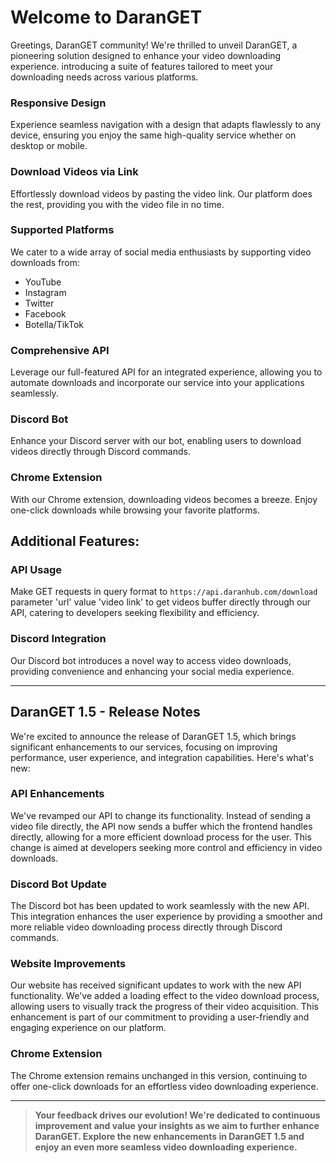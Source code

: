 # Welcome to DaranGET

Greetings, DaranGET community! We're thrilled to unveil DaranGET, a pioneering solution designed to enhance your video downloading experience. introducing a suite of features tailored to meet your downloading needs across various platforms.

### Responsive Design

Experience seamless navigation with a design that adapts flawlessly to any device, ensuring you enjoy the same high-quality service whether on desktop or mobile.

### Download Videos via Link

Effortlessly download videos by pasting the video link. Our platform does the rest, providing you with the video file in no time.

### Supported Platforms

We cater to a wide array of social media enthusiasts by supporting video downloads from:

- YouTube
- Instagram
- Twitter
- Facebook
- Botella/TikTok

### Comprehensive API

Leverage our full-featured API for an integrated experience, allowing you to automate downloads and incorporate our service into your applications seamlessly.

### Discord Bot

Enhance your Discord server with our bot, enabling users to download videos directly through Discord commands.

### Chrome Extension

With our Chrome extension, downloading videos becomes a breeze. Enjoy one-click downloads while browsing your favorite platforms.

## Additional Features:

### API Usage

Make GET requests in query format to `https://api.daranhub.com/download` parameter 'url' value 'video link' to get videos buffer directly through our API, catering to developers seeking flexibility and efficiency.

### Discord Integration

Our Discord bot introduces a novel way to access video downloads, providing convenience and enhancing your social media experience.

---

## DaranGET 1.5 - Release Notes

We're excited to announce the release of DaranGET 1.5, which brings significant enhancements to our services, focusing on improving performance, user experience, and integration capabilities. Here's what's new:

### API Enhancements

We've revamped our API to change its functionality. Instead of sending a video file directly, the API now sends a buffer which the frontend handles directly, allowing for a more efficient download process for the user. This change is aimed at developers seeking more control and efficiency in video downloads.

### Discord Bot Update

The Discord bot has been updated to work seamlessly with the new API. This integration enhances the user experience by providing a smoother and more reliable video downloading process directly through Discord commands.

### Website Improvements

Our website has received significant updates to work with the new API functionality. We've added a loading effect to the video download process, allowing users to visually track the progress of their video acquisition. This enhancement is part of our commitment to providing a user-friendly and engaging experience on our platform.

### Chrome Extension

The Chrome extension remains unchanged in this version, continuing to offer one-click downloads for an effortless video downloading experience.

---

> **Your feedback drives our evolution! We're dedicated to continuous improvement and value your insights as we aim to further enhance DaranGET. Explore the new enhancements in DaranGET 1.5 and enjoy an even more seamless video downloading experience.**
